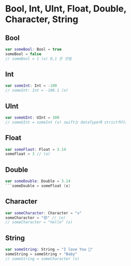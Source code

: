 # Bool, Int, UInt, Float, Double, Character, String

## Bool
```swift
var someBool: Bool = true
someBool = false
// someBool = 1 (x) 0,1 은 안됨
```

## Int
```swift
var someInt: Int = -100
// someInt: Int = -100.1 (x)
```

## UInt
```swift
var someUInt: UInt = 100
// someUInt = someInt (x) swift는 dataType에 strict하다.
```

## Float
```swift
var someFlaot: Float = 3.14
someFloat = 3 // (o)
```

## Double
```swift
var someDouble: Double = 3.14
```someDouble = someFloat (x)
```

## Character
```swift
var someCharacter: Character = "v"
someCharacter = "😍" // (o)
// someCharacter = "hello" (x)
```

## String
```swift
var someString: String = "I love You 🥰"
someString = someString + "Baby"
// someString = someCharacter (x)
```

